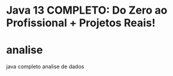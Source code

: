 # Java 13 COMPLETO: Do Zero ao Profissional + Projetos Reais!
# analise
java completo
analise de dados
